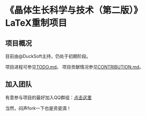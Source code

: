 ﻿# 《晶体生长科学与技术（第二版）》LaTeX重制项目
## 项目概况
目前由@DuckSoft主持，仍处于初期阶段。

项目进程可参见[TODO.md](TODO.md)。
项目贡献情况参见[CONTRIBUTION.md](CONTRIBUTION.md)。
## 加入团队
有意参与项目的最好加入QQ群组：[点击这里](https://jq.qq.com/?_wv=1027&k=48136fW)

当然，闷声fork一下也是资瓷滴！
